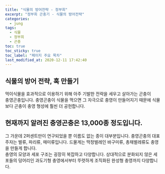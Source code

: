 ```yaml
---
title: "식물의 방어전략 - 정부희"
excerpt: "정부희 곤충기 - 식물의 방어전략"
categories:
  - jung
tags:
  - 식물
  - 정부희
  - 곤충
toc: true
toc_sticky: true
toc_label: "페이지 주요 목차"
last_modified_at: 2020-12-11 17:42:40
---
```



## 식물의 방어 전략, 혹 만들기  

먹이식물을 효과적으로 이용하기 위해 아주 기발한 전략을 세우고 살아가는 곤충이  
충영곤충입니다.  충영곤충이 식물을 먹으면 그 자극으로 충영이 만들어지기 때문에 식물보다 곤충이 충영 형성에 훨씬 더 공헌합니다.  
## **현재까지 알려진 충영곤충은 13,000종 정도입니다.**  
그 가운데 2퍼센트만이 연구되었을 뿐 이름도 없는 종이 대부분입니다.  충영곤충의 대표주자는 벌류, 파리류, 매미류입니다.  드물게는 딱정벌레인 바구미류, 총채벌레류도 충영을 만들게 합니다.  
충영의 모양과 세포 구조는 굉장히 복잡하고 다양합니다.  상대적으로 분화되지 않은 세포들의 덩어리인 과도기형 충영에서부터 뚜렷하게 조직화된 완성형 충영까지 다양합니다.

